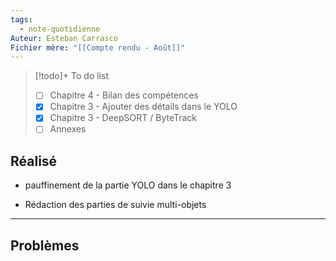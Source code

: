 ```yaml
---
tags:
  - note-quotidienne
Auteur: Esteban Carrasco
Fichier mère: "[[Compte rendu - Août]]"
---
```


> [!todo]+ To do list
> - [ ] Chapitre 4 - Bilan des compétences
> - [x] Chapitre 3 - Ajouter des détails dans le YOLO
> - [x] Chapitre 3 - DeepSORT / ByteTrack
> - [ ] Annexes


## Réalisé
- pauffinement de la partie YOLO dans le chapitre 3

- Rédaction des parties de suivie multi-objets

---
## Problèmes

